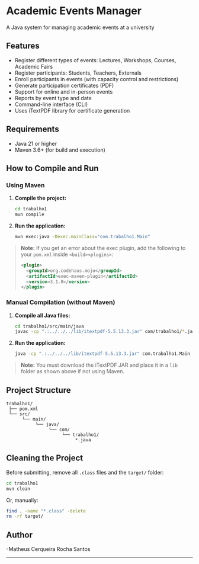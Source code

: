 # Academic Events Manager

A Java system for managing academic events at a university
## Features

- Register different types of events: Lectures, Workshops, Courses, Academic Fairs
- Register participants: Students, Teachers, Externals 
- Enroll participants in events (with capacity control and restrictions)
- Generate participation certificates (PDF)
- Support for online and in-person events
- Reports by event type and date
- Command-line interface (CLI)
- Uses iTextPDF library for certificate generation

## Requirements

- Java 21 or higher
- Maven 3.6+ (for build and execution)

## How to Compile and Run

### Using Maven

1. **Compile the project:**
   ```sh
   cd trabalho1
   mvn compile
   ```

2. **Run the application:**
   ```sh
   mvn exec:java -Dexec.mainClass="com.trabalho1.Main"
   ```

> **Note:** If you get an error about the exec plugin, add the following to your `pom.xml` inside `<build><plugins>`:
> ```xml
> <plugin>
>   <groupId>org.codehaus.mojo</groupId>
>   <artifactId>exec-maven-plugin</artifactId>
>   <version>3.1.0</version>
> </plugin>
> ```

### Manual Compilation (without Maven)

1. **Compile all Java files:**
   ```sh
   cd trabalho1/src/main/java
   javac -cp ".:../../../lib/itextpdf-5.5.13.3.jar" com/trabalho1/*.java
   ```

2. **Run the application:**
   ```sh
   java -cp ".:../../../lib/itextpdf-5.5.13.3.jar" com.trabalho1.Main
   ```

> **Note:** You must download the iTextPDF JAR and place it in a `lib` folder as shown above if not using Maven.

## Project Structure

```
trabalho1/
 ├── pom.xml
 └── src/
      └── main/
           └── java/
                └── com/
                     └── trabalho1/
                          *.java
```

## Cleaning the Project

Before submitting, remove all `.class` files and the `target/` folder:

```sh
cd trabalho1
mvn clean
```
Or, manually:
```sh
find . -name "*.class" -delete
rm -rf target/
```

## Author

-Matheus Cerqueira Rocha Santos

---